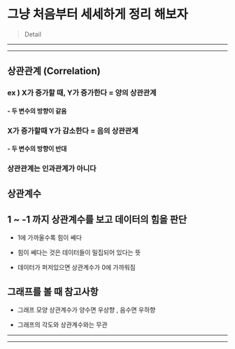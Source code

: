 # 그냥 처음부터 세세하게 정리 해보자

> Detail

---

---



## 상관관계 (Correlation)

### ex ) X가 증가할 때, Y가 증가한다 = 양의 상관관계  

#### - 두 변수의 방향이 같음

###       X가 증가할때 Y가 감소한다 = 음의 상관관계 

#### - 두 변수의 방향이 반대

### 상관관계는 인과관계가 아니다



## 상관계수 

##  1 ~ -1 까지 상관계수를 보고 데이터의 힘을 판단

- 1에 가까울수록 힘이 쎄다

- 힘이 쎄다는 것은 데이터들이 밀집되어 있다는 뜻

- 데이터가 퍼저있으면 상관계수가 0에 가까워짐



## 그래프를 볼 때 참고사항

- 그래프 모양 상관계수가 양수면 우상향 , 음수면 우하향

- 그래프의 각도와 상관계수와는 무관



---

---

